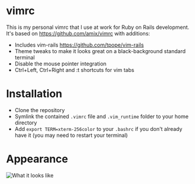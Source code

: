 # vimrc

This is my personal vimrc that I use at work for Ruby on Rails development. It's based on https://github.com/amix/vimrc with additions:

* Includes vim-rails https://github.com/tpope/vim-rails
* Theme tweaks to make it looks great on a black-background standard terminal
* Disable the mouse pointer integration
* Ctrl+Left, Ctrl+Right and :t shortcuts for vim tabs

# Installation

* Clone the repository
* Symlink the contained <code>.vimrc</code> file and <code>.vim_runtime</code> folder to your home directory
* Add <code>export TERM=xterm-256color</code> to your <code>.bashrc</code> if you don't already have it (you may need to restart your terminal)

# Appearance

![What it looks like](http://bucket.crimson.net.nz/vimrc.png)
